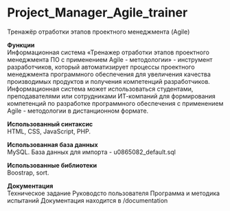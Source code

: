 # Project_Manager_Agile_trainer
Тренажёр отработки этапов проектного менеджмента (Agile)

**Функции** <br/>
Информационная система «Тренажер отработки этапов проектного менеджмента ПО с применением Agile - методологии» - инструмент разработчиков, который автоматизирует процессы проектного менеджмента программного обеспечения для увеличения качества производимых продуктов и получения компетенций разработчиков. 
Информационная система может использоваться студентами, преподавателями или сотрудниками ИТ-компаний для формирования компетенций по разработке программного обеспечения с применением Agile -  методологии в дистанционном формате. 

**Использованный синтаксис** <br/>
HTML, CSS, JavaScript, PHP.

**Использованная база данных** <br/>
MySQL.
База данных для импорта - u0865082_default.sql

**Использованные библиотеки** <br/>
Boostrap, sort.

**Документация** <br/>
Техническое задание
Руководсто пользователя
Программа и методика испытаний
Документация находится в /documentation

